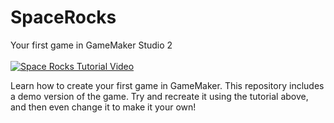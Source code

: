 # SpaceRocks
Your first game in GameMaker Studio 2<br><br>
[![Space Rocks Tutorial Video](http://img.youtube.com/vi/raGK_j1NVdE/0.jpg)](http://www.youtube.com/watch?v=raGK_j1NVdE "Space Rocks Tutorial")

Learn how to create your first game in GameMaker. This repository includes a demo version of the game. Try and recreate it using the tutorial above, and then even change it to make it your own!
